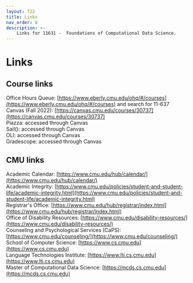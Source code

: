 ```yaml
---
layout: f22
title: Links
nav_order: 8
description: >-
    Links for 11631 -  Foundations of Computational Data Science.
---
```


# Links
## Course links

Office Hours Queue: [https://www.eberly.cmu.edu/ohq/#/courses](https://www.eberly.cmu.edu/ohq/#/courses) and search for 11-637 <br />
Canvas (Fall 2022): [https://canvas.cmu.edu/courses/30737](https://canvas.cmu.edu/courses/30737) <br />
Piazza: accessed through Canvas <br />
Sail(): accessed through Canvas <br />
OLI: accessed through Canvas <br />
Gradescope: accessed through Canvas

## CMU links

Academic Calendar: [https://www.cmu.edu/hub/calendar/](https://www.cmu.edu/hub/calendar/) <br />
Academic Integrity: [https://www.cmu.edu/policies/student-and-student-life/academic-integrity.html](https://www.cmu.edu/policies/student-and-student-life/academic-integrity.html) <br />
Registrar's Office: [https://www.cmu.edu/hub/registrar/index.html](https://www.cmu.edu/hub/registrar/index.html) <br />
Office of Disability Resources: [https://www.cmu.edu/disability-resources/](https://www.cmu.edu/disability-resources/) <br />
Counseling and Psychological Services (CaPS): [https://www.cmu.edu/counseling/](https://www.cmu.edu/counseling/) <br />
School of Computer Science: [https://www.cs.cmu.edu](https://www.cs.cmu.edu) <br />
Language Technologies Institute: [https://www.lti.cs.cmu.edu](https://www.lti.cs.cmu.edu) <br />
Master of Computational Data Science: [https://mcds.cs.cmu.edu](https://mcds.cs.cmu.edu)